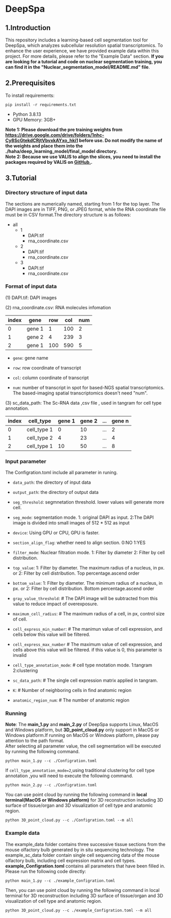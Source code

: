 # DeepSpa
## 1.Introduction
This repository includes a learning-based cell segmentation tool for DeepSpa, which analyzes subcellular resolution spatial transcriptomics. To enhance the user experience, we have provided example data within this project. For more details, please refer to the "Example Data" section. **If you are looking for a tutorial and code on nuclear segmentation training, you can find it in the "Nuclear_segmentation_model/README.md" file**.
## 2.Prerequisites
To install requirements:  
```
pip install -r requirements.txt
```  
- Python 3.8.13  
- GPU Memory: 3GB+

**Note 1: Please download the pre training weights from https://drive.google.com/drive/folders/1nhc-Cy8ScGtekdCRjtVbvxkAYxo_hki1 before use. Do not modify the name of the weights and place them into the ./haha/deep_learning_model/final_model directory.**  
**Note 2: Because we use VALIS to align the slices, you need to install the packages required by VALIS on [GitHub.](https://github.com/MathOnco/VALIS).** 
## 3.Tutorial
### Directory structure of input data
The sections are numerically named, starting from 1 for the top layer. The DAPI images are in TIFF, PNG, or JPEG format, while the RNA coordinate file must be in CSV format.The directory structure is as follows:  


- all
  - 1 
    - DAPI.tif
    - rna_coordinate.csv
  - 2 
    - DAPI.tif 
    - rna_coordinate.csv
  - 3
    - DAPI.tif 
    - rna_coordinate.csv  


### Format of input data
(1) DAPI.tif: DAPI images  

(2) rna_coordinate.csv: RNA molecules infomation   
<div align="center">
  
| index | gene | row | col | num |
| ------- | ------- | ------- | ------- | ------- |
| 0 | gene 1 | 1 | 100 | 2 |
| 1 | gene 2 | 4 | 239 | 3 |
| 2 | gene 1 | 100 | 590 | 5 |

</div>


- `gene`: gene name
  
- `row`: row coordinate of transcript
  
- `col`: column coordinate of transcript
  
- `num`: number of transcript in spot for based-NGS spatial transcriptomics. The based-imaging spatial transcriptomics doesn't need "num".
  
(3) sc_data_path: The Sc-RNA data ,csv file , used in tangram for cell type annotation.
<div align="center">
  
| index | cell_type | gene 1 | gene 2 | ...  | gene n |
| ------- | ------- | ------- | ------- | ------- | ------- |
| 0 | cell_type 1 | 0 | 10 | ... | 2 |
| 1 | cell_type 2 | 4 | 23 | ... | 4 |
| 2 | cell_type 1 | 10 | 50 | ... | 8 |

</div>  


### Input parameter  

The Configration.toml include all parameter in runing. 

- `data_path`: the directory of input data

- `output_path`: the directory of output data
  
- `seg_threshold`: segmnetation threshold. lower values will generate more cell.

- `seg_mode`: segmentation mode. 1: original DAPI as input. 2:The DAPI image is divided into small images of 512 * 512 as input

- `device`: Using GPU or CPU, GPU is faster. 

- `section_align_flag`: whether need to align section. 0:NO 1:YES

- `filter_mode`: Nuclear filtration mode. 1: Filter by diameter 2: Filter by cell distribution.

- `top_value`: 1: Filter by diameter. The maximum radius of a nucleus, in px. or  2: Filter by cell distribution. Top percentage.ascend order

- `bottom_value`: 1: Filter by diameter. The minimum radius of a nucleus, in px. or 2: Filter by cell distribution. Bottom percentage.ascend order

- `gray_value_threshold`: # The DAPI image will be subtracted from this value to reduce impact of overexposure.

- `maximum_cell_radius`: # The maximum radius of a cell, in px, control size of cell.

- `cell_express_min_number`: # The manimun value of cell expression, and cells below this value will be filtered.

- `cell_express_max_number` # The maximum value of cell expression, and cells above this value will be filtered. if this value is 0, this parameter is invalid

- `cell_type_annotation_mode`: # cell type nnotation mode. 1:tangram 2:clustering

- `sc_data_path`: # The single cell expression matrix applied in tangram.

- `K`: # Number of neighboring cells in find anatomic region

- `anatomic_region_num`: # The number of anatomic region

### Running
**Note**: The **main_1.py** and **main_2.py** of DeepSpa supports Linux, MacOS and Windows platform, but **3D_point_cloud.py** only support in MacOS or Windows platform.If running on MacOS or Windows platform, please pay attention to the path format.  
After selecting all parameter value, the cell segmentation will be executed by running the following command.

```
python main_1.py --c ./Configration.toml
```

If `cell_type_annotation_mode=2`,using traditional clustering for cell type annotation ,you will need to execute the following command.

```
python main_2.py --c ./Configration.toml
```

You can use point cloud by running the following command in **local terminal(MacOS or Windows platform)** for 3D reconstruction including 3D surface of tissue/organ and 3D visualization of cell type and anatomic region.
```
python 3D_point_cloud.py --c ./Configration.toml --m all
```

### Example data
The example_data folder contains three successive tissue sections from the mouse olfactory bulb generated by in situ sequencing technology. The example_sc_data folder contain single cell sequencing data of the mouse olfactory bulb, including cell expression matrix and cell types. **example_Configration.toml** contains all parameters that have been filled in. Please run the following code directly:

```
python main_1.py --c ./example_Configration.toml
```

Then, you can use point cloud by running the following command in local terminal for 3D reconstruction including 3D surface of tissue/organ and 3D visualization of cell type and anatomic region.

```
python 3D_point_cloud.py --c ./example_Configration.toml --m all
```
